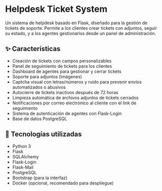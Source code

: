# Helpdesk Ticket System

Un sistema de helpdesk basado en Flask, diseñado para la gestión de tickets de soporte. Permite a los clientes crear tickets con adjuntos, seguir su estado, y a los agentes gestionarlos desde un panel de administración.

## ✨ Características

- Creación de tickets con campos personalizables
- Panel de seguimiento de tickets para los clientes
- Dashboard de agentes para gestionar y cerrar tickets
- Soporte para adjuntos (imágenes)
- Captcha visual con letras/números y ruido para prevenir envíos automatizados o abusivos
- Autocierre de tickets inactivos después de 72 horas
- Limpieza automática de archivos adjuntos de tickets cerrados
- Notificaciones por correo electrónico al cliente con el link de seguimiento
- Sistema de autenticación de agentes con Flask-Login
- Base de datos PostgreSQL

## 🚀 Tecnologías utilizadas

- Python 3
- Flask
- SQLAlchemy
- Flask-Login
- Flask-Mail
- PostgreSQL
- Bootstrap (para la interfaz)
- Docker (opcional, recomendado para despliegue)
